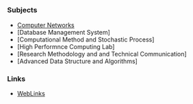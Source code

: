 ## 

### Subjects

* [Computer Networks](Advanced-Computer-Networks/CN_Index.md)
* [Database Management System]
* [Computational Method and Stochastic Process]
* [High Performnce Computing Lab]
* [Research Methodology and and Technical Communication]
* [Advanced Data Structure and Algorithms]

### Links

* [WebLinks](weblinks.md)
